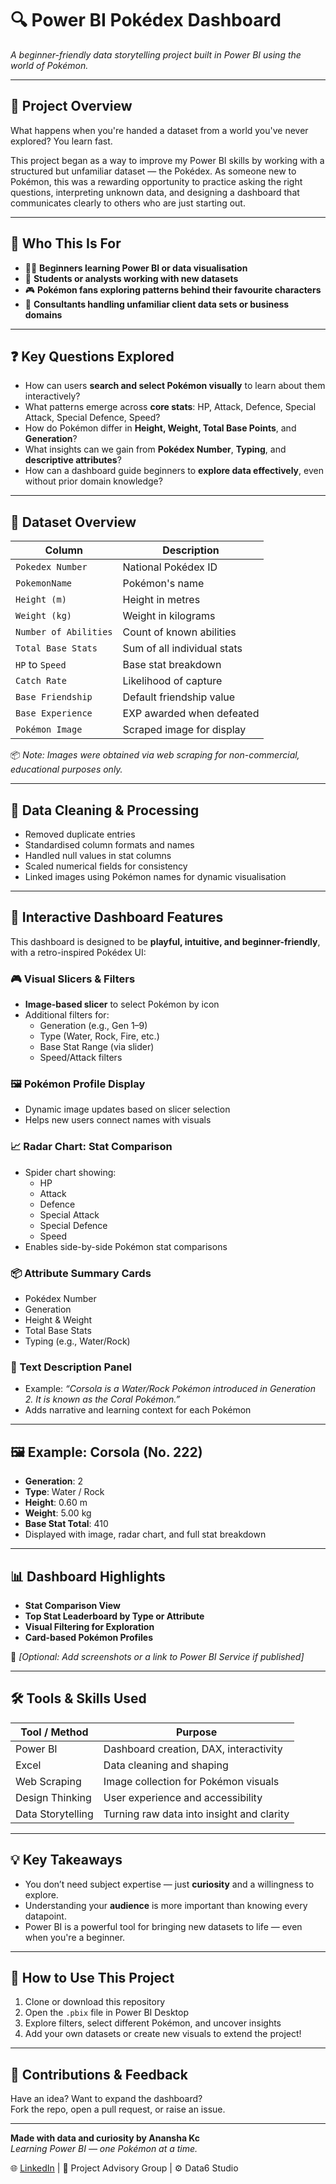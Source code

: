 # 🔍 Power BI Pokédex Dashboard  
*A beginner-friendly data storytelling project built in Power BI using the world of Pokémon.*

---

## 🎯 Project Overview

What happens when you're handed a dataset from a world you've never explored? You learn fast.

This project began as a way to improve my Power BI skills by working with a structured but unfamiliar dataset — the Pokédex. As someone new to Pokémon, this was a rewarding opportunity to practice asking the right questions, interpreting unknown data, and designing a dashboard that communicates clearly to others who are just starting out.

---

## 👥 Who This Is For

- 🧑‍🎓 **Beginners learning Power BI or data visualisation**  
- 🧪 **Students or analysts working with new datasets**  
- 🎮 **Pokémon fans exploring patterns behind their favourite characters**  
- 💼 **Consultants handling unfamiliar client data sets or business domains**

---

## ❓ Key Questions Explored

- How can users **search and select Pokémon visually** to learn about them interactively?
- What patterns emerge across **core stats**: HP, Attack, Defence, Special Attack, Special Defence, Speed?
- How do Pokémon differ in **Height, Weight, Total Base Points**, and **Generation**?
- What insights can we gain from **Pokédex Number**, **Typing**, and **descriptive attributes**?
- How can a dashboard guide beginners to **explore data effectively**, even without prior domain knowledge?

---

## 📁 Dataset Overview

| Column               | Description                                  |
|----------------------|----------------------------------------------|
| `Pokedex Number`     | National Pokédex ID                          |
| `PokemonName`        | Pokémon's name                               |
| `Height (m)`         | Height in metres                             |
| `Weight (kg)`        | Weight in kilograms                          |
| `Number of Abilities`| Count of known abilities                     |
| `Total Base Stats`   | Sum of all individual stats                  |
| `HP` to `Speed`      | Base stat breakdown                          |
| `Catch Rate`         | Likelihood of capture                        |
| `Base Friendship`    | Default friendship value                     |
| `Base Experience`    | EXP awarded when defeated                    |
| `Pokémon Image`      | Scraped image for display                    |

📦 *Note: Images were obtained via web scraping for non-commercial, educational purposes only.*

---

## 🧹 Data Cleaning & Processing

- Removed duplicate entries  
- Standardised column formats and names  
- Handled null values in stat columns  
- Scaled numerical fields for consistency  
- Linked images using Pokémon names for dynamic visualisation

---

## 🧩 Interactive Dashboard Features

This dashboard is designed to be **playful, intuitive, and beginner-friendly**, with a retro-inspired Pokédex UI:

### 🎮 Visual Slicers & Filters
- **Image-based slicer** to select Pokémon by icon  
- Additional filters for:
  - Generation (e.g., Gen 1–9)
  - Type (Water, Rock, Fire, etc.)
  - Base Stat Range (via slider)
  - Speed/Attack filters

### 🖼️ Pokémon Profile Display
- Dynamic image updates based on slicer selection  
- Helps new users connect names with visuals

### 📈 Radar Chart: Stat Comparison
- Spider chart showing:
  - HP
  - Attack
  - Defence
  - Special Attack
  - Special Defence
  - Speed  
- Enables side-by-side Pokémon stat comparisons

### 📦 Attribute Summary Cards
- Pokédex Number  
- Generation  
- Height & Weight  
- Total Base Stats  
- Typing (e.g., Water/Rock)

### 📘 Text Description Panel
- Example: *“Corsola is a Water/Rock Pokémon introduced in Generation 2. It is known as the Coral Pokémon.”*  
- Adds narrative and learning context for each Pokémon

---

## 🖼️ Example: Corsola (No. 222)

- **Generation**: 2  
- **Type**: Water / Rock  
- **Height**: 0.60 m  
- **Weight**: 5.00 kg  
- **Base Stat Total**: 410  
- Displayed with image, radar chart, and full stat breakdown

---

## 📊 Dashboard Highlights

- **Stat Comparison View**  
- **Top Stat Leaderboard by Type or Attribute**  
- **Visual Filtering for Exploration**  
- **Card-based Pokémon Profiles**

📌 *[Optional: Add screenshots or a link to Power BI Service if published]*

---

## 🛠 Tools & Skills Used

| Tool / Method         | Purpose                                     |
|-----------------------|---------------------------------------------|
| Power BI              | Dashboard creation, DAX, interactivity      |
| Excel                 | Data cleaning and shaping                   |
| Web Scraping          | Image collection for Pokémon visuals        |
| Design Thinking       | User experience and accessibility           |
| Data Storytelling     | Turning raw data into insight and clarity   |

---

## 💡 Key Takeaways

- You don’t need subject expertise — just **curiosity** and a willingness to explore.  
- Understanding your **audience** is more important than knowing every datapoint.  
- Power BI is a powerful tool for bringing new datasets to life — even when you're a beginner.

---

## 📘 How to Use This Project

1. Clone or download this repository  
2. Open the `.pbix` file in Power BI Desktop  
3. Explore filters, select different Pokémon, and uncover insights  
4. Add your own datasets or create new visuals to extend the project!

---

## 🤝 Contributions & Feedback

Have an idea? Want to expand the dashboard?  
Fork the repo, open a pull request, or raise an issue.

---

**Made with data and curiosity by Anansha Kc**  
*Learning Power BI — one Pokémon at a time.*

🌐 [LinkedIn](https://linkedin.com/in/anansha-kc) | 💼 Project Advisory Group | ⚙️ Data6 Studio
